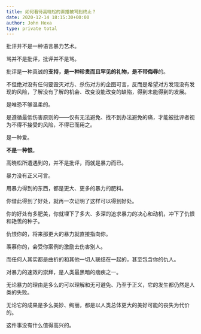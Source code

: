 ```yaml
---
title: 如何看待高晓松的直播被骂到终止？
date: 2020-12-14 18:15:30+00:00
author: John Hexa
type: private total
---
```

批评并不是一种语言暴力艺术。

骂并不是批评，批评并不是骂。

批评是一种真诚的**支持，**是一种珍贵而且罕见的**礼物，**是**不带侮辱**的。

不但绝对没有任何要毁灭对方、杀伤对方的企图可言，反而是希望对方发现没有发现的风险，了解没有了解的机会、改变没能改变的缺陷，得到未能得到的发展。

是唯恐不够温柔的。

是遵循最低伤害原则的——仅有无法避免、找不到办法避免的痛，才能被批评者视为不得不接受的风险，不得已而用之。

是一种爱。

**不是一种恨**。

高晓松所遭遇到的，并不是批评，而就是暴力而已。

暴力没有正义可言。

用暴力得到的东西，都是更大、更多的暴力的肥料。

你借此得到了好处，就再一次证明了这样可以得到好处。

你的好处有多肥美，你就埋下了多大、多深的追求暴力的决心和动机，冲下了仇恨和艳羡的种子。

仇恨你的，将来那更大的暴力就直接指向你。

羡慕你的，会受你案例的激励去伤害别人。

而任何人其实都是曲折的和其他一切人联结在一起的，甚至包含你的仇人。

对暴力的速效的崇拜，是人类最黑暗的痼疾之一。

无论暴力的理由是多么的可以理解和无可避免、乃至于正义，它的发生都仍然是人类的失败。

无论它的成果是多么美妙、绚丽，都是以人类总体更大的美好可能的丧失为代价的。

这件事没有什么值得高兴的。



